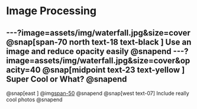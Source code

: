 
# Image Processing
---?image=assets/img/waterfall.jpg&size=cover
@snap[span-70 north text-18 text-black  ]
Use an image and reduce opacity easily
@snapend
---?image=assets/img/waterfall.jpg&size=cover&opacity=40
@snap[midpoint text-23 text-yellow ]
Super Cool or What?
@snapend
---
@snap[east ]
@img[span-50](/assets/img/grim-reaper.jpg)
@snapend
@snap[west text-07]
Include really cool photos
@snapend
